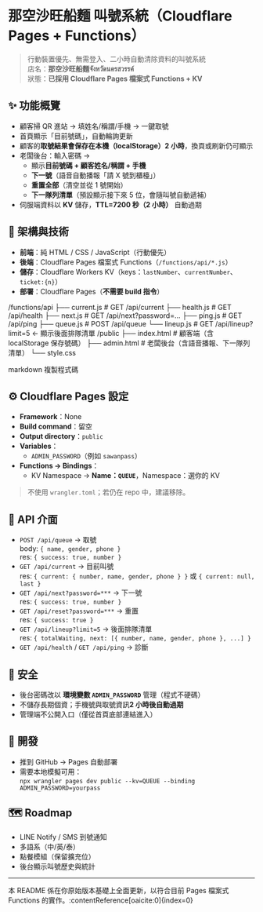 # 那空沙旺船麵 叫號系統（Cloudflare Pages + Functions）

> 行動裝置優先、無需登入、二小時自動清除資料的叫號系統  
> 店名：**那空沙旺船麵จังหวัดนครสวรรค์**  
> 狀態：**已採用 Cloudflare Pages 檔案式 Functions + KV**

## ✨ 功能概覽
- 顧客掃 QR 進站 → 填姓名/稱謂/手機 → 一鍵取號
- 首頁顯示「目前號碼」，自動輪詢更新
- 顧客的**取號結果會保存在本機（localStorage）2 小時**，換頁或刷新仍可顯示
- 老闆後台：輸入密碼 →  
  - 顯示**目前號碼 + 顧客姓名/稱謂 + 手機**  
  - **下一號**（語音自動播報「請 X 號到櫃檯」）  
  - **重置全部**（清空並從 1 號開始）  
  - **下一隊列清單**（預設顯示接下來 5 位，會隨叫號自動遞補）
- 伺服端資料以 **KV** 儲存，**TTL=7200 秒（2 小時）** 自動過期

## 🧱 架構與技術
- **前端**：純 HTML / CSS / JavaScript（行動優先）
- **後端**：Cloudflare Pages 檔案式 Functions（`/functions/api/*.js`）
- **儲存**：Cloudflare Workers KV（keys：`lastNumber`、`currentNumber`、`ticket:{n}`）
- **部署**：Cloudflare Pages（**不需要 build 指令**）

/functions/api
├── current.js # GET /api/current
├── health.js # GET /api/health
├── next.js # GET /api/next?password=...
├── ping.js # GET /api/ping
├── queue.js # POST /api/queue
└── lineup.js # GET /api/lineup?limit=5 ← 顯示後面排隊清單
/public
├── index.html # 顧客端（含 localStorage 保存號碼）
├── admin.html # 老闆後台（含語音播報、下一隊列清單）
└── style.css

markdown
複製程式碼

## ⚙ Cloudflare Pages 設定
- **Framework**：None  
- **Build command**：留空  
- **Output directory**：`public`  
- **Variables**：  
  - `ADMIN_PASSWORD`（例如 `sawanpass`）
- **Functions → Bindings**：  
  - KV Namespace → **Name：`QUEUE`**，Namespace：選你的 KV

> 不使用 `wrangler.toml`；若仍在 repo 中，建議移除。

## 🔌 API 介面
- `POST /api/queue` → 取號  
  body: `{ name, gender, phone }`  
  res: `{ success: true, number }`
- `GET /api/current` → 目前叫號  
  res: `{ current: { number, name, gender, phone } }` 或 `{ current: null, last }`
- `GET /api/next?password=***` → 下一號  
  res: `{ success: true, number }`
- `GET /api/reset?password=***` → 重置  
  res: `{ success: true }`
- `GET /api/lineup?limit=5` → 後面排隊清單  
  res: `{ totalWaiting, next: [{ number, name, gender, phone }, ...] }`
- `GET /api/health` / `GET /api/ping` → 診斷

## 🔐 安全
- 後台密碼改以 **環境變數 `ADMIN_PASSWORD`** 管理（程式不硬碼）
- 不儲存長期個資；手機號與取號資訊**2 小時後自動過期**
- 管理端不公開入口（僅從首頁底部連結進入）

## 🧪 開發
- 推到 GitHub → Pages 自動部署  
- 需要本地模擬可用：  
  `npx wrangler pages dev public --kv=QUEUE --binding ADMIN_PASSWORD=yourpass`

## 🗺️ Roadmap
- LINE Notify / SMS 到號通知
- 多語系（中/英/泰）
- 點餐模組（保留擴充位）
- 後台顯示叫號歷史與統計

---
本 README 係在你原始版本基礎上全面更新，以符合目前 Pages 檔案式 Functions 的實作。:contentReference[oaicite:0]{index=0}